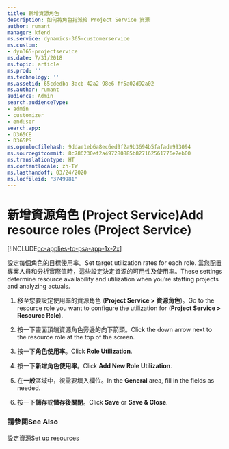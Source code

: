 ```yaml
---
title: 新增資源角色
description: 如何將角色指派給 Project Service 資源
author: rumant
manager: kfend
ms.service: dynamics-365-customerservice
ms.custom:
- dyn365-projectservice
ms.date: 7/31/2018
ms.topic: article
ms.prod: ''
ms.technology: ''
ms.assetid: 65cdedba-3acb-42a2-98e6-ff5a02d92a02
ms.author: rumant
audience: Admin
search.audienceType:
- admin
- customizer
- enduser
search.app:
- D365CE
- D365PS
ms.openlocfilehash: 9ddae1eb6a8ec6ed9f2a9b3694b5fafade993094
ms.sourcegitcommit: 8c786230ef2a497280885b827162561776e2eb00
ms.translationtype: HT
ms.contentlocale: zh-TW
ms.lasthandoff: 03/24/2020
ms.locfileid: "3749981"
---
```

# <a name="add-resource-roles-project-service"></a><span data-ttu-id="05f2a-103">新增資源角色 (Project Service)</span><span class="sxs-lookup"><span data-stu-id="05f2a-103">Add resource roles (Project Service)</span></span>

[!INCLUDE[cc-applies-to-psa-app-1x-2x](../includes/cc-applies-to-psa-app-1x-2x.md)]

<span data-ttu-id="05f2a-104">設定每個角色的目標使用率。</span><span class="sxs-lookup"><span data-stu-id="05f2a-104">Set target utilization rates for each role.</span></span> <span data-ttu-id="05f2a-105">當您配置專案人員和分析實際值時，這些設定決定資源的可用性及使用率。</span><span class="sxs-lookup"><span data-stu-id="05f2a-105">These settings determine resource availability and utilization when you’re staffing projects and analyzing actuals.</span></span>  
  
1.  <span data-ttu-id="05f2a-106">移至您要設定使用率的資源角色 (**Project Service > 資源角色**)。</span><span class="sxs-lookup"><span data-stu-id="05f2a-106">Go to the resource role you want to configure the utilization for (**Project Service > Resource Role**).</span></span>  
  
2.  <span data-ttu-id="05f2a-107">按一下畫面頂端資源角色旁邊的向下箭頭。</span><span class="sxs-lookup"><span data-stu-id="05f2a-107">Click the down arrow next to the resource role at the top of the screen.</span></span>  
  
3.  <span data-ttu-id="05f2a-108">按一下**角色使用率**。</span><span class="sxs-lookup"><span data-stu-id="05f2a-108">Click **Role Utilization**.</span></span>  
  
4.  <span data-ttu-id="05f2a-109">按一下**新增角色使用率**。</span><span class="sxs-lookup"><span data-stu-id="05f2a-109">Click **Add New Role Utilization**.</span></span>  
  
5.  <span data-ttu-id="05f2a-110">在**一般**區域中，視需要填入欄位。</span><span class="sxs-lookup"><span data-stu-id="05f2a-110">In the **General** area, fill in the fields as needed.</span></span>  
  
6.  <span data-ttu-id="05f2a-111">按一下**儲存**或**儲存後關閉**。</span><span class="sxs-lookup"><span data-stu-id="05f2a-111">Click **Save** or **Save & Close**.</span></span>  
  
### <a name="see-also"></a><span data-ttu-id="05f2a-112">請參閱</span><span class="sxs-lookup"><span data-stu-id="05f2a-112">See Also</span></span>  
 [<span data-ttu-id="05f2a-113">設定資源</span><span class="sxs-lookup"><span data-stu-id="05f2a-113">Set up resources</span></span>](../project-service/set-up-resources.md)
